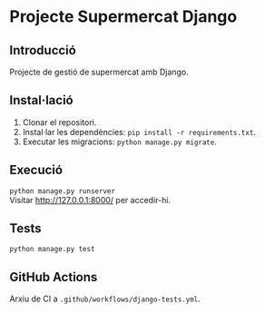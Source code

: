 # Projecte Supermercat Django

## Introducció
Projecte de gestió de supermercat amb Django.

## Instal·lació
1. Clonar el repositori.
2. Instal·lar les dependències: `pip install -r requirements.txt`.
3. Executar les migracions: `python manage.py migrate`.

## Execució
`python manage.py runserver`  
Visitar http://127.0.0.1:8000/ per accedir-hi.

## Tests
`python manage.py test`

## GitHub Actions
Arxiu de CI a `.github/workflows/django-tests.yml`.
